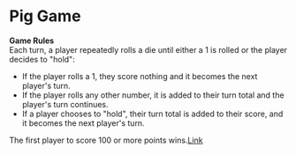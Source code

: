 <h1>Pig Game</h1>

<b>Game Rules</b><br>
    Each turn, a player repeatedly rolls a die until either a 1 is rolled or the player decides to "hold":
    <ul>
      <li>If the player rolls a 1, they score nothing and it becomes the next player's turn.</li>
      <li>If the player rolls any other number, it is added to their turn total and the player's turn continues.</li>
      <li>If a player chooses to "hold", their turn total is added to their score, and it becomes the next player's turn.</li>
    </ul>
    The first player to score 100 or more points wins.<a href="https://vishnuvp257.github.io/pig-game/" target=" ">Link</a>
    
    
   


